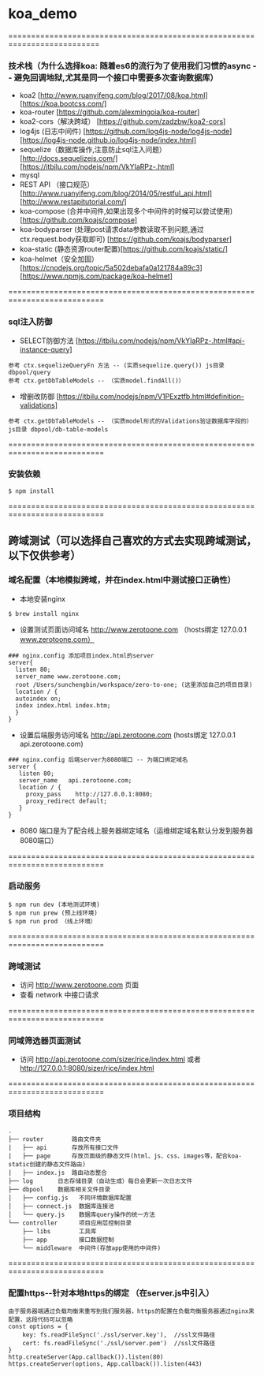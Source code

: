 # koa_demo
==========================================================================

### 技术栈（为什么选择koa: 随着es6的流行为了使用我们习惯的async -- 避免回调地狱,尤其是同一个接口中需要多次查询数据库）

- koa2 [http://www.ruanyifeng.com/blog/2017/08/koa.html] [https://koa.bootcss.com/]
- koa-router [https://github.com/alexmingoia/koa-router]
- koa2-cors（解决跨域） [https://github.com/zadzbw/koa2-cors]
- log4js (日志中间件) [https://github.com/log4js-node/log4js-node] [https://log4js-node.github.io/log4js-node/index.html]
- sequelize（数据库操作,注意防止sql注入问题） [http://docs.sequelizejs.com/] [https://itbilu.com/nodejs/npm/VkYIaRPz-.html]
- mysql
- REST API （接口规范）[http://www.ruanyifeng.com/blog/2014/05/restful_api.html] [http://www.restapitutorial.com/]
- koa-compose (合并中间件,如果出现多个中间件的时候可以尝试使用) [https://github.com/koajs/compose]
- koa-bodyparser (处理post请求data参数读取不到问题,通过ctx.request.body获取即可) [https://github.com/koajs/bodyparser]
- koa-static (静态资源router配置)[https://github.com/koajs/static/]
- koa-helmet（安全加固）[https://cnodejs.org/topic/5a502debafa0a121784a89c3] [https://www.npmjs.com/package/koa-helmet]

===========================================================================

### sql注入防御

- SELECT防御方法 [https://itbilu.com/nodejs/npm/VkYIaRPz-.html#api-instance-query]

```
参考 ctx.sequelizeQueryFn 方法 -- (实质sequelize.query()) js目录 dbpool/query
参考 ctx.getDbTableModels -- （实质model.findAll()）
```
- 增删改防御 [https://itbilu.com/nodejs/npm/V1PExztfb.html#definition-validations]

```
参考 ctx.getDbTableModels -- （实质model形式的Validations验证数据库字段的）js目录 dbpool/db-table-models
```
===========================================================================

### 安装依赖

```
$ npm install
```
===========================================================================

## 跨域测试（可以选择自己喜欢的方式去实现跨域测试，以下仅供参考）
### 域名配置（本地模拟跨域，并在index.html中测试接口正确性）
- 本地安装nginx

```
$ brew install nginx
```

- 设置测试页面访问域名 http://www.zerotoone.com （hosts绑定 127.0.0.1  www.zerotoone.com）

```
### nginx.config 添加项目index.html的server
server{
  listen 80;
  server_name www.zerotoone.com;
  root /Users/sunchengbin/workspace/zero-to-one; (这里添加自己的项目目录)
  location / {
  autoindex on;
  index index.html index.htm;
  }
}
```

- 设置后端服务访问域名 http://api.zerotoone.com (hosts绑定 127.0.0.1  api.zerotoone.com)

```
### nginx.config 后端server为8080端口 -- 为端口绑定域名
server {
   listen 80;
   server_name   api.zerotoone.com;
   location / {
     proxy_pass    http://127.0.0.1:8080;
     proxy_redirect default;
   }
}
```
- 8080 端口是为了配合线上服务器绑定域名（运维绑定域名默认分发到服务器8080端口）

===========================================================================

### 启动服务

```
$ npm run dev (本地测试环境)
$ npm run prew (预上线环境)
$ npm run prod （线上环境）
```
===========================================================================

### 跨域测试

- 访问 http://www.zerotoone.com 页面
- 查看 network 中接口请求

===========================================================================

### 同域筛选器页面测试

- 访问 http://api.zerotoone.com/sizer/rice/index.html 或者 http://127.0.0.1:8080/sizer/rice/index.html

===========================================================================

### 项目结构

```
.
├── router        路由文件夹
|   ├── api       存放所有接口文件
|   ├── page      存放页面级的静态文件(html、js、css、images等，配合koa-static创建的静态文件路由)
|   ├── index.js  路由动态整合    
├── log       日志存储目录（自动生成）每日会更新一次日志文件
├── dbpool    数据库相关文件目录
│   ├── config.js   不同环境数据库配置
│   ├── connect.js  数据库连接池
│   └── query.js    数据库query操作的统一方法
└── controller      项目应用层控制目录
    ├── libs        工具库
    ├── app         接口数据控制
    └── middleware  中间件(存放app使用的中间件)

```

===========================================================================

### 配置https--针对本地https的绑定 （在server.js中引入）

```
由于服务器端通过负载均衡来重写到我们服务器，https的配置在负载均衡服务器通过nginx来配置，这段代码可以忽略
const options = {
    key: fs.readFileSync('./ssl/server.key'),  //ssl文件路径
    cert: fs.readFileSync('./ssl/server.pem')  //ssl文件路径
}
http.createServer(App.callback()).listen(80)
https.createServer(options, App.callback()).listen(443)
```
